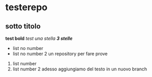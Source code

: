 # testerepo
## sotto titolo
**test bold**
*test una stella*
***3 stelle***
* list no number
* list no number 2
un repository per fare prove
1. list number
2. list number 2
adesso aggiungiamo del testo in un nuovo branch
